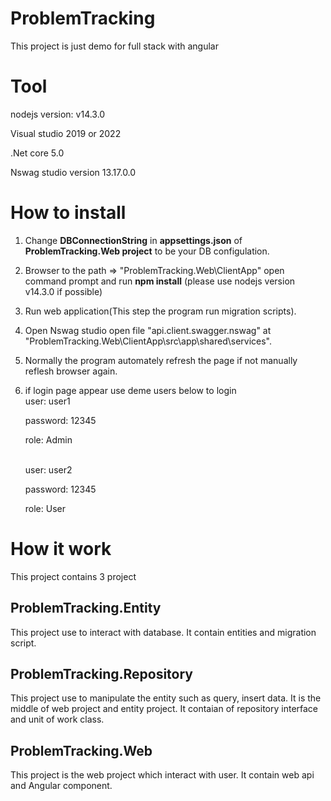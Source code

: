 # ProblemTracking
This project is just demo for full stack with angular

# Tool
nodejs version: v14.3.0

Visual studio 2019 or 2022

.Net core 5.0

Nswag studio version 13.17.0.0

# How to install 
1. Change **DBConnectionString** in **appsettings.json** of **ProblemTracking.Web project** to be your DB configulation.
2. Browser to the path => "ProblemTracking.Web\ClientApp" open command prompt and run **npm install** (please use nodejs version v14.3.0 if possible)
3. Run web application(This step the program run migration scripts).
4. Open Nswag studio open file "api.client.swagger.nswag" at "ProblemTracking.Web\ClientApp\src\app\shared\services".
5. Normally the program automately refresh the page if not manually reflesh browser again.
6. if login page appear use deme users below to login <br/>
    user: user1 
    
    password: 12345
    
    role: Admin
    
    <br/>
    user: user2
    
    password: 12345
    
    role: User
    

# How it work
This project contains 3 project 
## ProblemTracking.Entity
This project use to interact with database. It contain entities and migration script.

## ProblemTracking.Repository
This project use to manipulate the entity such as query, insert data. It is the middle of web project and entity project. It contaian of repository interface and unit of work class.

## ProblemTracking.Web
This project is the web project which interact with user. It contain web api and Angular component.


